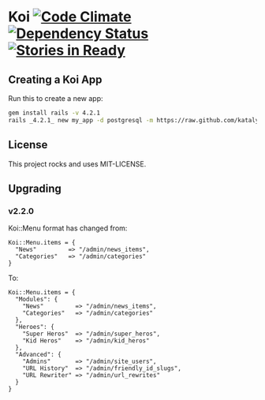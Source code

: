 # Koi [![Code Climate](https://codeclimate.com/github/katalyst/koi.png)](https://codeclimate.com/github/katalyst/koi) [![Dependency Status](https://gemnasium.com/katalyst/koi.png)](https://gemnasium.com/katalyst/koi) [![Stories in Ready](https://badge.waffle.io/katalyst/koi.png?label=ready&title=Ready)](https://waffle.io/katalyst/koi)

## Creating a Koi App

Run this to create a new app:

```bash
gem install rails -v 4.2.1
rails _4.2.1_ new my_app -d postgresql -m https://raw.github.com/katalyst/koi/v2.2.0/lib/templates/application/app.rb
```

## License

This project rocks and uses MIT-LICENSE.

## Upgrading

### v2.2.0

Koi::Menu format has changed from:

```
Koi::Menu.items = {
  "News"         => "/admin/news_items",
  "Categories"   => "/admin/categories"
}
```

To:

```
Koi::Menu.items = {
  "Modules": {
    "News"         => "/admin/news_items",
    "Categories"   => "/admin/categories"
  },
  "Heroes": {
    "Super Heros"  => "/admin/super_heros",
    "Kid Heros"    => "/admin/kid_heros"
  },
  "Advanced": {
    "Admins"       => "/admin/site_users",
    "URL History"  => "/admin/friendly_id_slugs",
    "URL Rewriter" => "/admin/url_rewrites"
  }
}
```
